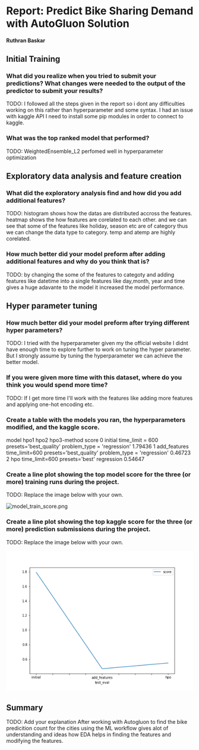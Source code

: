 # Report: Predict Bike Sharing Demand with AutoGluon Solution
#### Ruthran Baskar

## Initial Training
### What did you realize when you tried to submit your predictions? What changes were needed to the output of the predictor to submit your results?
TODO: I followed all the steps given in the report so i dont any difficulties working on this rather than hyperparameter and some syntax. I had an issue with kaggle API I need to install some pip modules in order to connect to kaggle. 

### What was the top ranked model that performed?
TODO: WeightedEnsemble_L2 perfomed well in hyperparameter optimization

## Exploratory data analysis and feature creation
### What did the exploratory analysis find and how did you add additional features?
TODO: histogram shows how the datas are distributed accross the features. heatmap shows the how features are corelated to each other. and we can see that some of the features like holiday, season etc are of category thus we can change the data type to category. temp and atemp are highly corelated. 

### How much better did your model preform after adding additional features and why do you think that is?
TODO: by changing the some of the features to categoty and adding features like datetime into a single features like day,month, year and time gives a huge adavante to the model it increased the model performance.

## Hyper parameter tuning
### How much better did your model preform after trying different hyper parameters?
TODO: I tried with the hyperparameter given my the official website I didnt have enough time to explore further to work on tuning the hyper parameter. But I strongly assume by tuning the hyperparameter we can achieve the better model.

### If you were given more time with this dataset, where do you think you would spend more time?
TODO: If I get more time I'll work with the features like adding more features and applying one-hot encoding etc.

### Create a table with the models you ran, the hyperparameters modified, and the kaggle score.

model	hpo1	hpo2	hpo3-method	score
0	initial	time_limit = 600	presets='best_quality'	problem_type = 'regression'	1.79436
1	add_features	time_limit=600	presets='best_quality'	problem_type = 'regression'	0.46723
2	hpo	time_limit=600	presets='best'	regression	0.54647

### Create a line plot showing the top model score for the three (or more) training runs during the project.

TODO: Replace the image below with your own.

![model_train_score.png](C:\Users\ruthr\OneDrive\Documents\Udacity\cd0385-project-starter\project\img\model_test_score.png)

### Create a line plot showing the top kaggle score for the three (or more) prediction submissions during the project.

TODO: Replace the image below with your own.

![model_test_score.png](img/model_test_score.png)

## Summary
TODO: Add your explanation
After working with Autogluon to find the bike predicition count for the cities using the ML workflow gives alot of understanding and ideas how EDA helps in finding the features and modifying the features. 